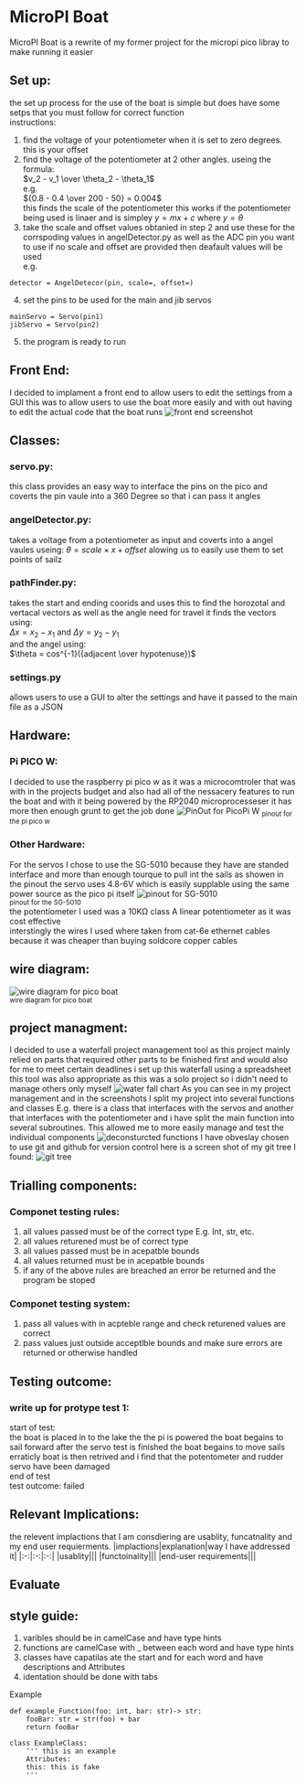 # MicroPI Boat

MicroPI Boat is a rewrite of my former project for the micropi pico libray to make running it easier

## Set up:

the set up process for the use of the boat is simple but does have some setps that you must follow for correct function  
instructions:

1. find the voltage of your potentiometer when it is set to zero degrees. this is your offset
2. find the voltage of the potentiometer at 2 other angles. useing the formula:  
   $v_2 - v_1 \over   \theta_2 -  \theta_1$  
   e.g.  
   ${0.8 - 0.4 \over 200 - 50} = 0.004$  
    this finds the scale of the potentiometer this works if the potentiometer being used is linaer and is simpley $y = mx+c$ where ${y = \theta}$
3. take the scale and offset values obtanied in step 2 and use these for the corrspoding values in angelDetector.py as well as the ADC pin you want to use if no scale and offset are provided then deafault values will be used  
   e.g.

```
detector = AngelDetecor(pin, scale=, offset=)
```

4. set the pins to be used for the main and jib servos

```
mainServo = Servo(pin1)
jibServo = Servo(pin2)
```

5. the program is ready to run

## Front End:
I decided to implament a front end to allow users to edit the settings from a GUI this was to allow users to use the boat more easily and with out having to edit the actual code that the boat runs 
![front end screenshot](/Media/Capture4.PNG)

## Classes:

### servo.py:

this class provides an easy way to interface the pins on the pico and coverts the pin vaule into a 360 Degree so that i can pass it angles

### angelDetector.py:

takes a voltage from a potentiometer as input and coverts into a angel vaules useing: 
$\theta  = scale \times x + offset$
alowing us to easily use them to set points of sailz

### pathFinder.py:

takes the start and ending coorids and uses this to find the horozotal and vertacal vectors as well as the angle need for travel
it finds the vectors using:  
$\Delta x = x_2 - x_1$ and $\Delta y = y_2 - y_1$   
and the angel using:  
$\theta = cos^{-1}({adjacent \over hypotenuse})$

### settings.py 
allows users to use a GUI to alter the settings and have it passed to the main file as a JSON

## Hardware:

### Pi PICO W:

I decided to use the raspberry pi pico w as it was a microcomtroler that was with in the projects budget and also had all of the nessacery features to run the boat and with it being powered by the RP2040 microprocesseser it has more then enough grunt to get the job done
![PinOut for PicoPi W](https://www.raspberrypi.com/documentation/microcontrollers/images/picow-pinout.svg)
<sub>pinout for the pi pico w</sub>

### Other Hardware:

For the servos I chose to use the SG-5010 because they have are standed interface and more than enough tourque to pull int the sails as showen in the pinout the servo uses 4.8-6V which is easily supplable using the same power source as the pico pi itself
![pinout for SG-5010](https://protosupplies.com/wp-content/uploads/2018/03/Servo-Connections.jpg)  
<sub>pinout for the SG-5010</sub><br>
the potentiometer I used was a 10KΩ class A linear potentiometer as it was cost effective  
interstingly the wires I used where taken from cat-6e ethernet cables because it was cheaper than buying soldcore copper cables

## wire diagram:

![wire diagram for pico boat](/Media/Capture.PNG)  
<sub>wire diagram for pico boat</sub>

## project managment:

I decided to use a waterfall project management tool as this project mainly relied on parts that required other parts to be finished first and would also for me to meet certain deadlines i set up this waterfall using a spreadsheet this tool was also appropriate as this was a solo project so i didn't need to manage others only myself
![water fall chart](/Media/Capture1.PNG)
As you can see in my project management and in the screenshots I split my project into several functions and classes E.g. there is a class that interfaces with the servos and another that interfaces with the potentiometer and i have split the main function into several subroutines. This allowed me to more easily manage and test the individual components
![deconsturcted functions](/Media/Capture2.PNG)
I have obveslay chosen to use git and github for version control here is a screen shot of my git tree I found:
![git tree](/Media/Capture3.PNG)

## Trialling components:

### Componet testing rules:

1. all values passed must be of the correct type E.g. Int, str, etc.
2. all values returened must be of correct type
3. all values passed must be in acepatble bounds
4. all values returned must be in acepatble bounds
5. if any of the above rules are breached an error be returned and the program be stoped

### Componet testing system:

1. pass all values with in acpteble range and check returened values are correct
2. pass values just outside acceptlble bounds and make sure errors are returned or otherwise handled

## Testing outcome:

### write up for protype test 1:

start of test:  
the boat is placed in to the lake the the pi is powered the boat begains to sail forward after the servo test is finished the boat begains to move sails erraticly boat is then retrived and i find that the potentometer and rudder servo have been damaged  
end of test  
test outcome: failed

## Relevant Implications:

the relevent implactions that I am consdiering are usablity, funcatnality and my end user requierments.
|implactions|explanation|way I have addressed it|
|:-:|:-:|:-:|
|usablity|||
|functoinality|||
|end-user requirements|||

## Evaluate

## style guide:

1. varibles should be in camelCase and have type hints
2. functions are camelCase with \_ between each word and have type hints
3. classes have capatilas ate the start and for each word and have descriptions and Attributes
4. identation should be done with tabs

Example

```
def example_Function(foo: int, bar: str)-> str:
    fooBar: str = str(foo) + bar
    return fooBar

class ExampleClass:
    ''' this is an example
    Attributes:
    this: this is fake
    '''
```

